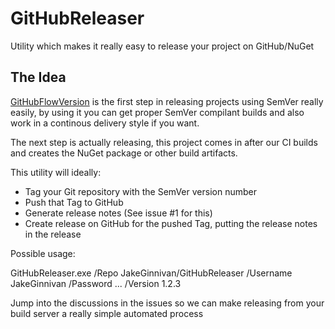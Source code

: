 GitHubReleaser
==============

Utility which makes it really easy to release your project on GitHub/NuGet

## The Idea
[GitHubFlowVersion](https://github.com/JakeGinnivan/GitHubFlowVersion) is the first step in releasing projects using SemVer really easily, by using it you can get proper SemVer compilant builds and also work in a continous delivery style if you want.

The next step is actually releasing, this project comes in after our CI builds and creates the NuGet package or other build artifacts.

This utility will ideally:

 - Tag your Git repository with the SemVer version number
 - Push that Tag to GitHub
 - Generate release notes (See issue #1 for this)
 - Create release on GitHub for the pushed Tag, putting the release notes in the release

Possible usage:

GitHubReleaser.exe /Repo JakeGinnivan/GitHubReleaser /Username JakeGinnivan /Password ... /Version 1.2.3

Jump into the discussions in the issues so we can make releasing from your build server a really simple automated process
